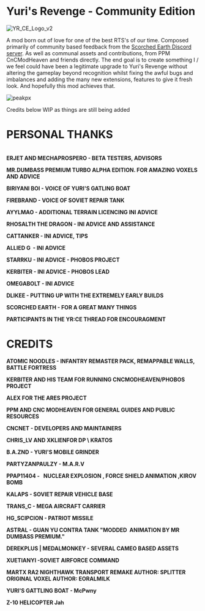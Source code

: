 # Yuri's Revenge - Community Edition

![YR_CE_Logo_v2](https://user-images.githubusercontent.com/72227841/173371253-bbb8a9db-5a1d-487f-a88b-e8e6e112f9b7.png)

A mod born out of love for one of the best RTS's of our time. Composed primarily of community based feedback from the  <a href="https://discord.gg/PsJ4WSxGV5">Scorched Earth Discord server</a>. As well as communal assets and contributions, from PPM CnCModHeaven and friends directly. The end goal is to create something I / we feel could have been a legitimate upgrade to Yuri's Revenge without altering the gameplay beyond recognition whilst fixing the awful bugs and imbalances and adding the many new extensions, features to give it fresh look. And hopefully this mod achieves that.


![peakpx](https://user-images.githubusercontent.com/72227841/173369562-20d4b607-7690-4bbe-aaa6-a22aec78ab1e.png)


Credits below WIP as things are still being added

# PERSONAL THANKS

**\
ERJET AND MECHAPROSPERO - BETA TESTERS, ADVISORS**

**MR.DUMBASS PREMIUM TURBO ALPHA EDITION. FOR AMAZING VOXELS AND ADVICE**

**BIRIYANI BOI - VOICE OF YURI'S GATLING BOAT**

**FIREBRAND - VOICE OF SOVIET REPAIR TANK**

**AYYLMAO - ADDITIONAL TERRAIN LICENCING INI ADVICE**

**RHOSALTH THE DRAGON - INI ADVICE AND ASSISTANCE**

**CATTANKER - INI ADVICE, TIPS**

**ALLIED G  - INI ADVICE**

**STARRKU - INI ADVICE - PHOBOS PROJECT**

**KERBITER - INI ADVICE - PHOBOS LEAD**

**OMEGABOLT - INI ADVICE**

**DLIKEE - PUTTING UP WITH THE EXTREMELY EARLY BUILDS**

**SCORCHED EARTH - FOR A GREAT MANY THINGS**

**PARTICIPANTS IN THE YR:CE THREAD FOR ENCOURAGMENT**

# CREDITS

**ATOMIC NOODLES - INFANTRY REMASTER PACK, REMAPPABLE WALLS, BATTLE FORTRESS**

**KERBITER AND HIS TEAM FOR RUNNING CNCMODHEAVEN/PHOBOS PROJECT**

**ALEX FOR THE ARES PROJECT**

**PPM AND CNC MODHEAVEN FOR GENERAL GUIDES AND PUBLIC RESOURCES**

**CNCNET - DEVELOPERS AND MAINTAINERS**

**CHRIS_LV AND XKLIENFOR DP \ KRATOS**

**B.A.ZND - YURI'S MOBILE GRINDER**

**PARTYZANPAULZY - M.A.R.V**

**PPAP11404 -   NUCLEAR EXPLOSION , FORCE SHIELD ANIMATION ,KIROV BOMB**

**KALAPS - SOVIET REPAIR VEHICLE BASE**

**TRANS_C - MEGA AIRCRAFT CARRIER**

**HG_SCIPCION - PATRIOT MISSILE**

**ASTRAL - GUAN YU CONTRA TANK "MODDED  ANIMATION BY MR DUMBASS PREMIUM."**

**DEREKPLUS | MEDALMONKEY - SEVERAL CAMEO BASED ASSETS**

**XUETIANYI -SOVIET AIRFORCE COMMAND**

**MARTX RA2 NIGHTHAWK TRANSPORT REMAKE AUTHOR: SPLITTER ORIGINAL VOXEL AUTHOR: EORALMILK**

**YURI'S GATTLING BOAT - McPwny**

**Z-10 HELICOPTER  Jah**
